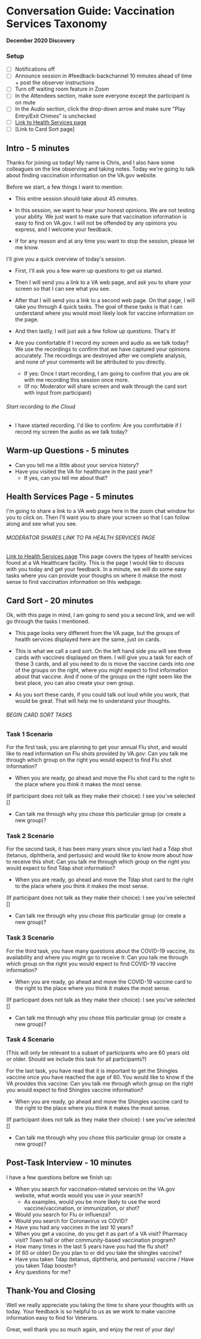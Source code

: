 # Conversation Guide: Vaccination Services Taxonomy 

**December 2020 Discovery**

### Setup

- [ ] Notifications off
- [ ] Announce session in #feedback-backchannel 10 minutes ahead of time + post the observer instructions
- [ ] Turn off waiting room feature in Zoom
- [ ] In the Attendees section, make sure everyone except the participant is on mute
- [ ] In the Audio section, click the drop-down arrow and make sure "Play Entry/Exit Chimes" is unchecked
- [ ] [Link to Health Services page](https://www.va.gov/pittsburgh-health-care/health-services/)
- [ ] [Link to Card Sort page]

## Intro - 5 minutes

Thanks for joining us today! My name is Chris, and I also have some colleagues on the line observing and taking notes. Today we're going to talk about finding vaccination information on the VA.gov website.

Before we start, a few things I want to mention:

- This entire session should take about 45 minutes.

- In this session, we want to hear your honest opinions. We are not testing your ability. We just want to make sure that vaccination information is easy to find on VA.gov. I will not be offended by any opinions you express, and I welcome your feedback.

- If for any reason and at any time you want to stop the session, please let me know.

I'll give you a quick overview of today's session.
- First, I'll ask you a few warm up questions to get us started.

- Then I will send you a link to a VA web page, and ask you to share your screen so that I can see what you see.

- After that I will send you a link to a second web page. On that page, I will take you through 4 quick tasks. The goal of these tasks is that I can understand where you would most likely look for vaccine information on the page.

- And then lastly, I will just ask a few follow up questions. That's it!

- Are you comfortable if I record my screen and audio as we talk today? We use the recordings to confirm that we have captured your opinions accurately. The recordings are destroyed after we complete analysis, and none of your comments will be attributed to you directly. 

    - If yes: Once I start recording, I am going to confirm that you are ok with me recording this session once more.
    - (If no: Moderator will share screen and walk through the card sort with input from participant)

###### Start recording to the Cloud

- I have started recording. I'd like to confirm: Are you comfortable if I record my screen the audio as we talk today?


## Warm-up Questions - 5 minutes

- Can you tell me a little about your service history?
- Have you visited the VA for healthcare in the past year?
    - If yes, can you tell me about that?

## Health Services Page - 5 minutes

I'm going to share a link to a VA web page here in the zoom chat window for you to click on. Then I'll want you to share your screen so that I can follow along and see what you see.

###### MODERATOR SHARES LINK TO PA HEALTH SERVICES PAGE
[Link to Health Services page](https://www.va.gov/pittsburgh-health-care/health-services/)
This page covers the types of health services found at a VA Healthcare facility. This is the page I would like to discuss with you today and get your feedback. In a minute, we will do some easy tasks where you can provide your thoughs on where it makse the most sense to find vaccination information on this webpage. 

## Card Sort - 20 minutes
Ok, with this page in mind, I am going to send you a second link, and we will go through the tasks I mentioned.

- This page looks very different from the VA page, but the groups of health services displayed here are the same, just on cards. 

- This is what we call a card sort. On the left hand side you will see three cards with vaccines displayed on them. I will give you a task for each of these 3 cards, and all you need to do is move the vaccine cards into one of the groups on the right, where you might expect to find information about that vaccine. And if none of the groups on the right seem like the best place, you can also create your own group.

- As you sort these cards, if you could talk out loud while you work, that would be great. That will help me to understand your thoughts.

###### BEGIN CARD SORT TASKS

### Task 1 Scenario

For the first task, you are planning to get your annual Flu shot, and would like to read information on Flu shots provided by VA.gov:
Can you talk me through which group on the right you would expect to find Flu shot information?
- When you are ready, go ahead and move the Flu shot card to the right to the place where you think it makes the most sense.
    
(If participant does not talk as they make their choice):
I see you've selected [] 
- Can talk me through why you chose this particular group (or create a new group)?

### Task 2 Scenario

For the second task, it has been many years since you last had a Tdap shot (tetanus, diphtheria, and pertussis) and would like to know more about how to receive this shot:
Can you talk me through which group on the right you would expect to find Tdap shot information?
- When you are ready, go ahead and move the Tdap shot card to the right to the place where you think it makes the most sense.
    
(If participant does not talk as they make their choice):
I see you've selected [] 
- Can talk me through why you chose this particular group (or create a new group)?

### Task 3 Scenario

For the third task, you have many questions about the COVID-19 vaccine, its availability and where you might go to receive it:
Can you talk me through which group on the right you would expect to find COVID-19 vaccine information?
- When you are ready, go ahead and move the COVID-19 vaccine card to the right to the place where you think it makes the most sense.
    
(If participant does not talk as they make their choice):
I see you've selected [] 
- Can talk me through why you chose this particular group (or create a new group)?

### Task 4 Scenario
(This will only be relevant to a subset of participants who are 60 years old or older. Should we include this task for all participants?)

For the last task, you have read that it is important to get the Shingles vaccine once you have reached the age of 60. You would like to know if the VA provides this vaccine:
Can you talk me through which group on the right you would expect to find Shingles vaccine information?
- When you are ready, go ahead and move the Shingles vaccine card to the right to the place where you think it makes the most sense.
    
(If participant does not talk as they make their choice):
I see you've selected [] 
- Can talk me through why you chose this particular group (or create a new group)?

## Post-Task Interview - 10 minutes

I have a few questions before we finish up:
- When you search for vaccination-related services on the VA.gov website, what words would you use in your search?
    - As examples, would you be more likely to use the word vaccine/vaccination, or immunization, or shot?
- Would you search for Flu or influenza?
- Would you search for Coronavirus vs COVID?
- Have you had any vaccines in the last 10 years?
- When you get a vaccine, do you get it as part of a VA visit? Pharmacy visit? Town hall or other community-based vaccination program?
- How many times in the last 5 years have you had the flu shot?
- (If 60 or older) Do you plan to or did you take the shingles vaccine?
- Have you taken Tdap (tetanus, diphtheria, and pertussis) vaccine / Have you taken Tdap booster?
- Any questions for me? 

## Thank-You and Closing

Well we really appreciate you taking the time to share your thoughts with us today. Your feedback is so helpful to us as we work to make vaccine information easy to find for Veterans.

Great, well thank you so much again, and enjoy the rest of your day!
